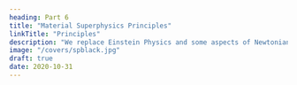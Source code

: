 ```yaml
---
heading: Part 6
title: "Material Superphysics Principles"
linkTitle: "Principles"
description: "We replace Einstein Physics and some aspects of Newtonian Physics"
image: "/covers/spblack.jpg"
draft: true
date: 2020-10-31
---
```

